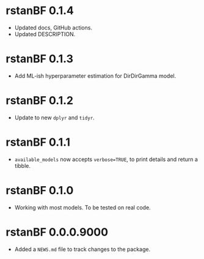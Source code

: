 # rstanBF 0.1.4

* Updated docs, GitHub actions.
* Updated DESCRIPTION.

# rstanBF 0.1.3

* Add ML-ish hyperparameter estimation for DirDirGamma model.

# rstanBF 0.1.2

* Update to new `dplyr` and `tidyr`.

# rstanBF 0.1.1

* `available_models` now accepts `verbose=TRUE`, to print details and return a tibble.

# rstanBF 0.1.0

* Working with most models. To be tested on real code.

# rstanBF 0.0.0.9000

* Added a `NEWS.md` file to track changes to the package.
